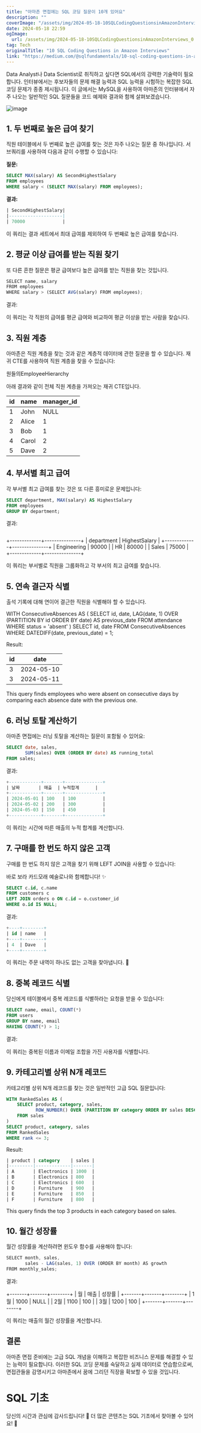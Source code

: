 ```yaml
---
title: "아마존 면접에는 SQL 코딩 질문이 10개 있어요"
description: ""
coverImage: "/assets/img/2024-05-18-10SQLCodingQuestionsinAmazonInterviews_0.png"
date: 2024-05-18 22:59
ogImage:
  url: /assets/img/2024-05-18-10SQLCodingQuestionsinAmazonInterviews_0.png
tag: Tech
originalTitle: "10 SQL Coding Questions in Amazon Interviews"
link: "https://medium.com/@sqlfundamentals/10-sql-coding-questions-in-amazon-interviews-dcaff9277cd2"
---
```


Data Analyst나 Data Scientist로 취직하고 싶다면 SQL에서의 강력한 기술력이 필요합니다. 인터뷰에서는 후보자들의 문제 해결 능력과 SQL 능력을 시험하는 복잡한 SQL 코딩 문제가 종종 제시됩니다. 이 글에서는 MySQL을 사용하여 아마존의 인터뷰에서 자주 나오는 일반적인 SQL 질문들을 코드 예제와 결과와 함께 살펴보겠습니다.

![image](/assets/img/2024-05-18-10SQLCodingQuestionsinAmazonInterviews_0.png)

## 1. 두 번째로 높은 급여 찾기

직원 테이블에서 두 번째로 높은 급여를 찾는 것은 자주 나오는 질문 중 하나입니다. 서브쿼리를 사용하여 다음과 같이 수행할 수 있습니다:

<div class="content-ad"></div>

**질문:**

```sql
SELECT MAX(salary) AS SecondHighestSalary
FROM employees
WHERE salary < (SELECT MAX(salary) FROM employees);
```

**결과:**

```sql
| SecondHighestSalary|
|--------------------|
| 70000              |
```

이 쿼리는 결과 세트에서 최대 급여를 제외하여 두 번째로 높은 급여를 찾습니다.

<div class="content-ad"></div>

## 2. 평균 이상 급여를 받는 직원 찾기

또 다른 흔한 질문은 평균 급여보다 높은 급여를 받는 직원을 찾는 것입니다.

```js
SELECT name, salary
FROM employees
WHERE salary > (SELECT AVG(salary) FROM employees);
```

결과:

<div class="content-ad"></div>


이 쿼리는 각 직원의 급여를 평균 급여와 비교하여 평균 이상을 받는 사람을 찾습니다.

## 3. 직원 계층

아마존은 직원 계층을 찾는 것과 같은 계층적 데이터에 관한 질문을 할 수 있습니다. 재귀 CTE를 사용하여 직원 계층을 찾을 수 있습니다:


<div class="content-ad"></div>


원들의EmployeeHierarchy

아래 결과와 같이 전체 직원 계층을 가져오는 재귀 CTE입니다.

| id | name    | manager_id |
|----|---------|------------|
| 1  | John    | NULL       |
| 2  | Alice   | 1          |
| 3  | Bob     | 1          |
| 4  | Carol   | 2          |
| 5  | Dave    | 2          |


<div class="content-ad"></div>

## 4. 부서별 최고 급여

각 부서별 최고 급여를 찾는 것은 또 다른 흥미로운 문제입니다:

```sql
SELECT department, MAX(salary) AS HighestSalary
FROM employees
GROUP BY department;
```

결과:

<div class="content-ad"></div>

```plaintext

```

+-------------+---------------+
| department | HighestSalary |
+-------------+---------------+
| Engineering | 90000 |
| HR | 80000 |
| Sales | 75000 |
+-------------+---------------+



이 쿼리는 부서별로 직원을 그룹화하고 각 부서의 최고 급여를 찾습니다.

## 5. 연속 결근자 식별

출석 기록에 대해 연이어 결근한 직원을 식별해야 할 수 있습니다.


<div class="content-ad"></div>


WITH ConsecutiveAbsences AS (
    SELECT id,
           date,
           LAG(date, 1) OVER (PARTITION BY id ORDER BY date) AS previous_date
    FROM attendance
    WHERE status = 'absent'
)
SELECT id, date
FROM ConsecutiveAbsences
WHERE DATEDIFF(date, previous_date) = 1;


Result:


| id | date       |
|----|------------|
| 3  | 2024-05-10 |
| 3  | 2024-05-11 |


This query finds employees who were absent on consecutive days by comparing each absence date with the previous one.

<div class="content-ad"></div>

## 6. 러닝 토탈 계산하기

아마존 면접에는 러닝 토탈을 계산하는 질문이 포함될 수 있어요:

```sql
SELECT date, sales,
       SUM(sales) OVER (ORDER BY date) AS running_total
FROM sales;
```

결과:

<div class="content-ad"></div>

```sql
+------------+-------+--------------+
| 날짜       | 매출  | 누적합계      |
+------------+-------+--------------+
| 2024-05-01 | 100   | 100          |
| 2024-05-02 | 200   | 300          |
| 2024-05-03 | 150   | 450          |
+------------+-------+--------------+
```

이 쿼리는 시간에 따른 매출의 누적 합계를 계산합니다.

## 7. 구매를 한 번도 하지 않은 고객

구매를 한 번도 하지 않은 고객을 찾기 위해 LEFT JOIN을 사용할 수 있습니다:


<div class="content-ad"></div>

바로 보라 카드모래 예술로나와 함께합니다! ✨

```sql
SELECT c.id, c.name
FROM customers c
LEFT JOIN orders o ON c.id = o.customer_id
WHERE o.id IS NULL;
```

결과:

```sql
+----+--------+
| id | name   |
+----+--------+
| 4  | Dave   |
+----+--------+
```

이 쿼리는 주문 내역이 하나도 없는 고객을 찾아냅니다. 🌟

<div class="content-ad"></div>

## 8. 중복 레코드 식별

당신에게 테이블에서 중복 레코드를 식별하라는 요청을 받을 수 있습니다:

```sql
SELECT name, email, COUNT(*)
FROM users
GROUP BY name, email
HAVING COUNT(*) > 1;
```

결과:

<div class="content-ad"></div>

이 쿼리는 중복된 이름과 이메일 조합을 가진 사용자를 식별합니다.

## 9. 카테고리별 상위 N개 레코드

카테고리별 상위 N개 레코드를 찾는 것은 일반적인 고급 SQL 질문입니다:

<div class="content-ad"></div>

```sql
WITH RankedSales AS (
    SELECT product, category, sales,
           ROW_NUMBER() OVER (PARTITION BY category ORDER BY sales DESC) AS rank
    FROM sales
)
SELECT product, category, sales
FROM RankedSales
WHERE rank <= 3;
```

Result:

```sql
| product | category    | sales |
|---------|-------------|-------|
| A       | Electronics | 1000  |
| B       | Electronics | 800   |
| C       | Electronics | 600   |
| D       | Furniture   | 900   |
| E       | Furniture   | 850   |
| F       | Furniture   | 800   |
```

This query finds the top 3 products in each category based on sales.

<div class="content-ad"></div>

## 10. 월간 성장률

월간 성장률을 계산하려면 윈도우 함수를 사용해야 합니다:

```js
SELECT month, sales,
       sales - LAG(sales, 1) OVER (ORDER BY month) AS growth
FROM monthly_sales;
```

결과:

<div class="content-ad"></div>

+-------+-------+--------+
| 월 | 매출 | 성장률 |
+-------+-------+--------+
| 1월 | 1000 | NULL |
| 2월 | 1100 | 100 |
| 3월 | 1200 | 100 |
+-------+-------+--------+

이 쿼리는 매출의 월간 성장률을 계산합니다.

## 결론

아마존 면접 준비에는 고급 SQL 개념을 이해하고 복잡한 비즈니스 문제를 해결할 수 있는 능력이 필요합니다. 이러한 SQL 코딩 문제를 숙달하고 실제 데이터로 연습함으로써, 면접관들을 감명시키고 아마존에서 꿈에 그리던 직장을 확보할 수 있을 것입니다.

<div class="content-ad"></div>

# SQL 기초

당신의 시간과 관심에 감사드립니다! 🚀
더 많은 콘텐츠는 SQL 기초에서 찾아볼 수 있어요! 💫




